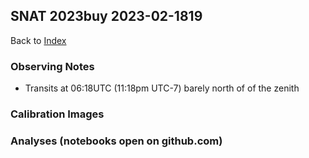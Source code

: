 ## SNAT 2023buy 2023-02-1819

Back to [Index](../index.html)

### Observing Notes

* Transits at 06:18UTC (11:18pm UTC-7) barely north of of the zenith

### Calibration Images

### Analyses (notebooks open on github.com)
